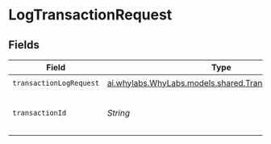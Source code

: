 # LogTransactionRequest


## Fields

| Field                                                                                                  | Type                                                                                                   | Required                                                                                               | Description                                                                                            | Example                                                                                                |
| ------------------------------------------------------------------------------------------------------ | ------------------------------------------------------------------------------------------------------ | ------------------------------------------------------------------------------------------------------ | ------------------------------------------------------------------------------------------------------ | ------------------------------------------------------------------------------------------------------ |
| `transactionLogRequest`                                                                                | [ai.whylabs.WhyLabs.models.shared.TransactionLogRequest](../../models/shared/TransactionLogRequest.md) | :heavy_check_mark:                                                                                     | N/A                                                                                                    |                                                                                                        |
| `transactionId`                                                                                        | *String*                                                                                               | :heavy_check_mark:                                                                                     | N/A                                                                                                    | 28541e19-72c2-4c43-bbce-84e4de362101                                                                   |